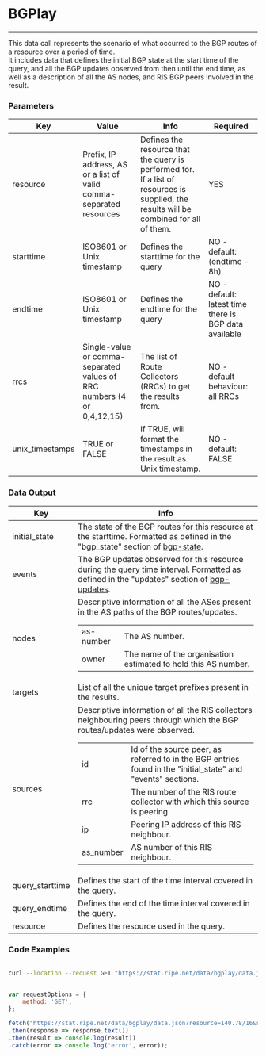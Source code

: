 # BGPlay
------

This data call represents the scenario of what occurred to the BGP routes of a resource over a period of time.  
It includes data that defines the initial BGP state at the start time of the query, and all the BGP updates observed from then until the end time, as well as a description of all the AS nodes, and RIS BGP peers involved in the result.

<RestRepl :baseUrl="`/data/`+$page.relativePath.split('/')[1].split('.md')[0]+`/data.json`" method="GET" :searchParams="{ resource: '140.78/16', starttime: '2020-12-21T07:00', endtime: '2020-12-21T12:00'}"/>

### Parameters

| Key | Value | Info | Required |
| --- | --- | --- | --- |
| resource | Prefix, IP address, AS or a list of valid comma-separated resources | Defines the resource that the query is performed for. If a list of resources is supplied, the results will be combined for all of them. | YES |
| starttime | ISO8601 or Unix timestamp | Defines the starttime for the query | NO - default: (endtime - 8h) |
| endtime | ISO8601 or Unix timestamp | Defines the endtime for the query | NO - default: latest time there is BGP data available |
| rrcs | Single-value or comma-separated values of RRC numbers (4 or 0,4,12,15) | The list of Route Collectors (RRCs) to get the results from. | NO - default behaviour: all RRCs |
| unix_timestamps | TRUE or FALSE | If TRUE, will format the timestamps in the result as Unix timestamp. | NO - default: FALSE |

### Data Output
  
| Key    | Info    |
| --- | --- |
| initial_state | The state of the BGP routes for this resource at the starttime. Formatted as defined in the "bgp_state" section of [bgp-state](/docs/data_api#BGPState). |
| events | The BGP updates observed for this resource during the query time interval. Formatted as defined in the "updates" section of [bgp-updates](/docs/data_api#BGPUpdates). |
| nodes | Descriptive information of all the ASes present in the AS paths of the BGP routes/updates. <table><tbody><tr><td> as-number </td><td>The AS number.</td></tr><tr><td> owner </td><td>The name of the organisation estimated to hold this AS number.</td></tr></tbody></table> |
| targets | List of all the unique target prefixes present in the results. |
| sources | Descriptive information of all the RIS collectors neighbouring peers through which the BGP routes/updates were observed. <table><tbody><tr><td> id  </td><td>Id of the source peer, as referred to in the BGP entries found in the "initial_state" and "events" sections.</td></tr><tr><td> rrc  </td><td>The number of the RIS route collector with which this source is peering.</td></tr><tr><td> ip  </td><td>Peering IP address of this RIS neighbour.</td></tr><tr><td> as_number  </td><td>AS number of this RIS neighbour.</td></tr></tbody></table> |
| query_starttime | Defines the start of the time interval covered in the query. |
| query_endtime | Defines the end of the time interval covered in the query. |
| resource | Defines the resource used in the query. |

### Code Examples
<CodeGroup>
<CodeGroupItem title="cURL">

```bash

curl --location --request GET "https://stat.ripe.net/data/bgplay/data.json?resource=140.78/16&starttime=2020-12-21T07:00&endtime=2020-12-21T12:00"


```

</CodeGroupItem>

<CodeGroupItem title="JS">

```js

var requestOptions = {
	method: 'GET',
};

fetch("https://stat.ripe.net/data/bgplay/data.json?resource=140.78/16&starttime=2020-12-21T07:00&endtime=2020-12-21T12:00", requestOptions)
.then(response => response.text())
.then(result => console.log(result))
.catch(error => console.log('error', error));


```

</CodeGroupItem>
</CodeGroup>
